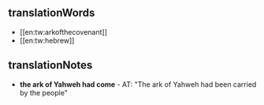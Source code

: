 ## translationWords

* [[en:tw:arkofthecovenant]]
* [[en:tw:hebrew]]

## translationNotes

* **the ark of Yahweh had come** - AT: "The ark of Yahweh had been carried by the people"
